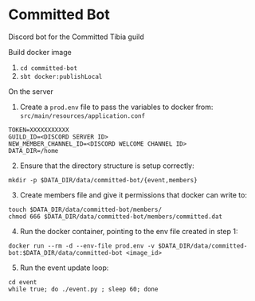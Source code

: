 # Committed Bot

Discord bot for the Committed Tibia guild

Build docker image  
1. `cd committed-bot`
1. `sbt docker:publishLocal`

On the server
1. Create a `prod.env` file to pass the variables to docker from: `src/main/resources/application.conf`
```
TOKEN=XXXXXXXXXXX
GUILD_ID=<DISCORD SERVER ID>
NEW_MEMBER_CHANNEL_ID=<DISCORD WELCOME CHANNEL ID>
DATA_DIR=/home
```
2. Ensure that the directory structure is setup correctly: 
```
mkdir -p $DATA_DIR/data/committed-bot/{event,members}
```
3. Create members file and give it permissions that docker can write to:

```
touch $DATA_DIR/data/committed-bot/members/
chmod 666 $DATA_DIR/data/committed-bot/members/committed.dat
```
4. Run the docker container, pointing to the env file created in step 1:
```
docker run --rm -d --env-file prod.env -v $DATA_DIR/data/committed-bot:$DATA_DIR/data/committed-bot <image_id>
```
5. Run the event update loop:
```
cd event
while true; do ./event.py ; sleep 60; done
```
